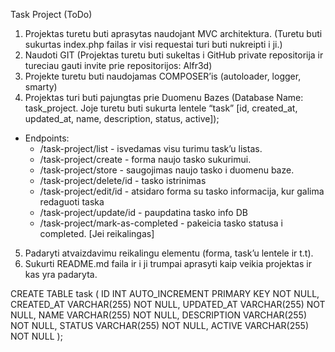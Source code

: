 Task Project (ToDo)
1. Projektas turetu buti aprasytas naudojant MVC architektura. (Turetu buti sukurtas index.php failas ir visi requestai turi buti nukreipti i ji.)
2. Naudoti GIT (Projektas turetu buti sukeltas i GitHub private repositorija ir tureciau gauti invite prie repositorijos: Alfr3d)
3. Projekte turetu buti naudojamas COMPOSER’is (autoloader, logger, smarty)
4. Projektas turi buti pajungtas prie Duomenu Bazes (Database Name: task_project. Joje turetu buti sukurta lentele “task” [id, created_at, updated_at, name, description, status, active]);
- Endpoints:
    - /task-project/list - isvedamas visu turimu task’u listas.
    - /task-project/create - forma naujo tasko sukurimui.
    - /task-project/store - saugojimas naujo tasko i duomenu baze.
    - /task-project/delete/id - tasko istrinimas
    - /task-project/edit/id - atsidaro forma su tasko informacija, kur galima redaguoti taska
    - /task-project/update/id - paupdatina tasko info DB
    - /task-project/mark-as-completed - pakeicia tasko statusa i completed. [Jei reikalingas]
5. Padaryti atvaizdavimu reikalingu elementu (forma, task’u lentele ir t.t).
6. Sukurti README.md faila ir i ji trumpai aprasyti kaip veikia projektas ir kas yra padaryta.

CREATE TABLE task (
ID INT AUTO_INCREMENT PRIMARY KEY NOT NULL,
CREATED_AT VARCHAR(255) NOT NULL,
UPDATED_AT VARCHAR(255) NOT NULL,
NAME VARCHAR(255) NOT NULL,
DESCRIPTION VARCHAR(255) NOT NULL,
STATUS VARCHAR(255) NOT NULL,
ACTIVE VARCHAR(255) NOT NULL
);